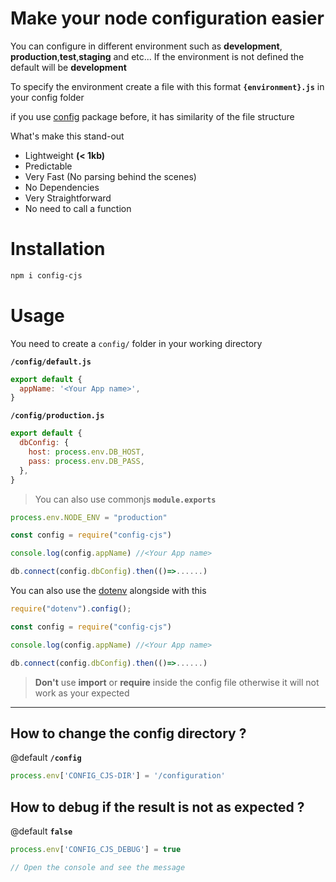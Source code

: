 # Make your node configuration easier

You can configure in different environment such as **development**,
**production**,**test**,**staging** and etc... If the environment is not defined the default will be **development**

To specify the environment
create a file with this format **`{environment}.js`** in your config folder

if you use [config](https://www.npmjs.com/package/config) package before, it has similarity of the file structure

What's make this stand-out

- Lightweight **(< 1kb)**
- Predictable
- Very Fast (No parsing behind the scenes)
- No Dependencies
- Very Straightforward
- No need to call a function

# Installation

```bash
npm i config-cjs
```

# Usage

You need to create a `config/` folder in your working directory

**`/config/default.js`**

```javascript
export default {
  appName: '<Your App name>',
}
```

**`/config/production.js`**

```javascript
export default {
  dbConfig: {
    host: process.env.DB_HOST,
    pass: process.env.DB_PASS,
  },
}
```

> You can also use commonjs **`module.exports`**

```javascript
process.env.NODE_ENV = "production"

const config = require("config-cjs")

console.log(config.appName) //<Your App name>

db.connect(config.dbConfig).then(()=>......)
```

You can also use the [dotenv](https://www.npmjs.com/package/dotenv) alongside with this

```javascript
require("dotenv").config();

const config = require("config-cjs")

console.log(config.appName) //<Your App name>

db.connect(config.dbConfig).then(()=>......)
```

> **Don't** use **import** or **require** inside the config file otherwise it will not work as your expected

<hr />

## How to change the config directory ?

@default **`/config`**

```javascript
process.env['CONFIG_CJS-DIR'] = '/configuration'
```

## How to debug if the result is not as expected ?

@default **`false`**

```javascript
process.env['CONFIG_CJS_DEBUG'] = true

// Open the console and see the message
```

